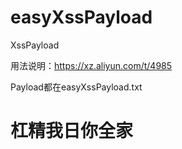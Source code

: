 # easyXssPayload

XssPayload

用法说明：https://xz.aliyun.com/t/4985

Payload都在easyXssPayload.txt

# 杠精我日你全家
